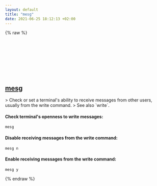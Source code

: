```yaml
---
layout: default
title: "mesg"
date: 2021-06-25 18:12:13 +02:00
---
```

{% raw %}
<h2 id="mesg">
  <a href="/en/common/mesg.html">mesg</a> <a href="#mesg"><svg class="icon">
    <use href="/assets/images/unicode_sprite.svg#link" />
  </svg></a>
</h2>
> Check or set a terminal's ability to receive messages from other users, usually from the write command.
> See also `write`.

#### Check terminal's openness to write messages:
```shell
mesg
```
#### Disable receiving messages from the write command:
```shell
mesg n
```
#### Enable receiving messages from the write command:
```shell
mesg y
```
{% endraw %}